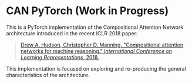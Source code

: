 # CAN PyTorch (Work in Progress)

This is a PyTorch implementation of the Compositional Attention Network architecture introduced in the recent ICLR 2018 paper:
> [Drew A. Hudson, Christopher D. Manning. "Compositional attention networks
for machine reasoning." *International Conference on
Learning Representations*, 2018.](https://arxiv.org/abs/1803.03067)

This implementation is focused on exploring and re-producing the general characteristics of the architecture. 
